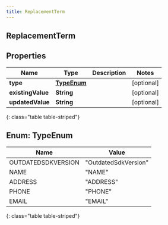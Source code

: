 ```yaml
---
title: ReplacementTerm
---
```

## ReplacementTerm


## Properties

| Name | Type | Description | Notes |
| ------------ | ------------- | ------------- | ------------- |
| **type** | [**TypeEnum**](#TypeEnum) |  |  [optional] |
| **existingValue** | **String** |  |  [optional] |
| **updatedValue** | **String** |  |  [optional] |
{: class="table table-striped"}


<a name="TypeEnum"></a>

## Enum: TypeEnum

| Name | Value |
| ---- | ----- |
| OUTDATEDSDKVERSION | &quot;OutdatedSdkVersion&quot; |
| NAME | &quot;NAME&quot; |
| ADDRESS | &quot;ADDRESS&quot; |
| PHONE | &quot;PHONE&quot; |
| EMAIL | &quot;EMAIL&quot; |
{: class="table table-striped"}


